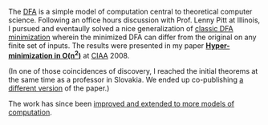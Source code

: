 The [DFA](https://en.wikipedia.org/wiki/Deterministic_finite_automaton) is a simple model of computation central to theoretical computer science. Following an office hours discussion with Prof. Lenny Pitt at Illinois, I pursued and eventaully solved a nice generalization of [classic DFA minimization](https://en.wikipedia.org/wiki/DFA_minimization) wherein the minimized DFA can differ from the original on any finite set of inputs. The results were presented in my paper [**Hyper-minimization in O(n<sup>2</sup>)**](http://www.andrewbadr.com/files/hyper/ciaa32.pdf) at [CIAA](https://en.wikipedia.org/wiki/Conference_on_Implementation_and_Application_of_Automata) 2008.

(In one of those coincidences of discovery, I reached the initial theorems at the same time as a professor in Slovakia. We ended up co-publishing [a different version](http://journals.cambridge.org/action/displayAbstract?fromPage=online&aid=8238099&fileId=S0988375407000616) of the paper.)

The work has since been [improved and extended to more models of computation](https://scholar.google.com/scholar?cites=1356604340288282132&as_sdt=5,33&sciodt=0,33&hl=en).
